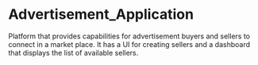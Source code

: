 # Advertisement_Application
Platform that provides capabilities for advertisement buyers and sellers to connect in a market place. It has a UI for creating sellers and a dashboard that displays the list of available sellers.
